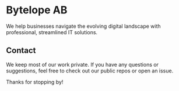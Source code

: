 # Bytelope AB
We help businesses navigate the evolving digital landscape with professional, streamlined IT solutions.

## Contact
We keep most of our work private. If you have any questions or suggestions, feel free to check out our public repos or open an issue.

Thanks for stopping by!
```
